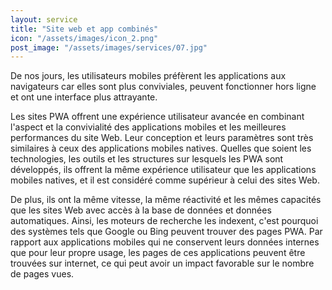 ```yaml
---
layout: service
title: "Site web et app combinés"
icon: "/assets/images/icon_2.png"
post_image: "/assets/images/services/07.jpg"
---
```

<p>De nos jours, les utilisateurs mobiles préfèrent les applications aux navigateurs car elles sont plus conviviales, peuvent fonctionner hors ligne et ont une interface plus attrayante. </p>
<p>
Les sites PWA offrent une expérience utilisateur avancée en combinant l'aspect et la convivialité des applications mobiles et les meilleures performances du site Web. Leur conception et leurs paramètres sont très similaires à ceux des applications mobiles natives. Quelles que soient les technologies, les outils et les structures sur lesquels les PWA sont développés, ils offrent la même expérience utilisateur que les applications mobiles natives, et il est considéré comme supérieur à celui des sites Web.
</p>
<p>
De plus, ils ont la même vitesse, la même réactivité et les mêmes capacités que les sites Web avec accès à la base de données et données automatiques. Ainsi, les moteurs de recherche les indexent, c'est pourquoi des systèmes tels que Google ou Bing peuvent trouver des pages PWA. Par rapport aux applications mobiles qui ne conservent leurs données internes que pour leur propre usage, les pages de ces applications peuvent être trouvées sur internet, ce qui peut avoir un impact favorable sur le nombre de pages vues.
</p>